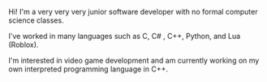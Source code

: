 Hi! I'm a very very very junior software developer with no formal computer science classes.

I've worked in many languages such as C, C# , C++, Python, and Lua (Roblox).

I'm interested in video game development and am currently working on my own interpreted programming language in C++.






